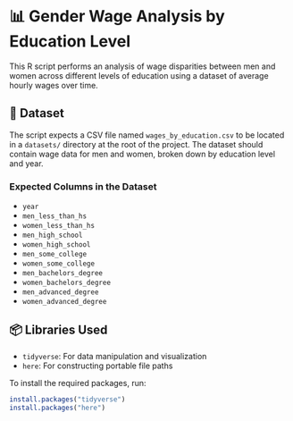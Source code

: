 # 📊 Gender Wage Analysis by Education Level

This R script performs an analysis of wage disparities between men and women across different levels of education using a dataset of average hourly wages over time.

## 📁 Dataset

The script expects a CSV file named `wages_by_education.csv` to be located in a `datasets/` directory at the root of the project. The dataset should contain wage data for men and women, broken down by education level and year.

### Expected Columns in the Dataset

- `year`
- `men_less_than_hs`
- `women_less_than_hs`
- `men_high_school`
- `women_high_school`
- `men_some_college`
- `women_some_college`
- `men_bachelors_degree`
- `women_bachelors_degree`
- `men_advanced_degree`
- `women_advanced_degree`

## 📦 Libraries Used

- `tidyverse`: For data manipulation and visualization
- `here`: For constructing portable file paths

To install the required packages, run:

```r
install.packages("tidyverse")
install.packages("here")
